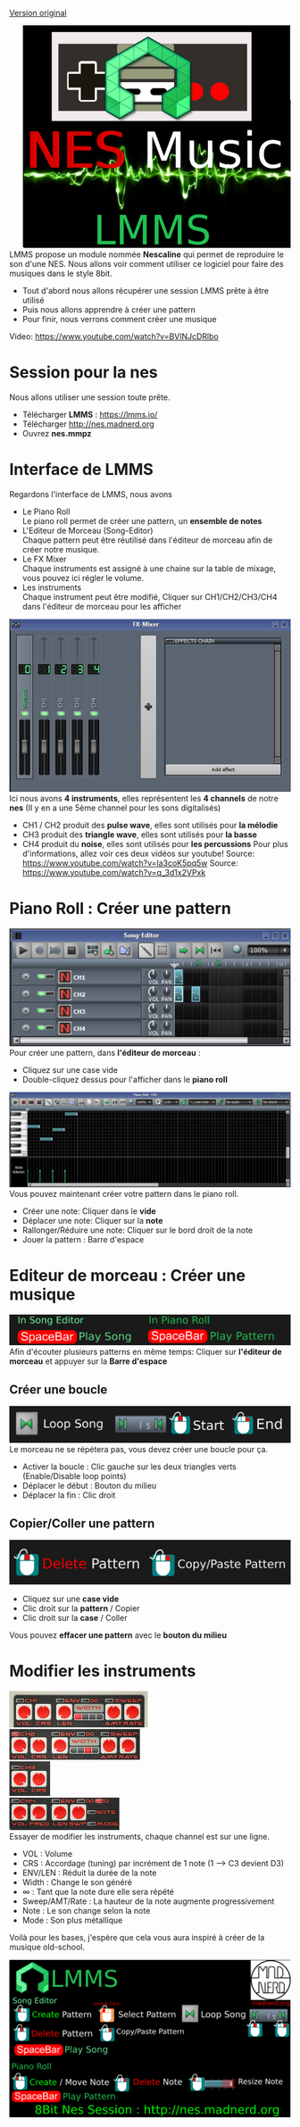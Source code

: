 [Version original](https://github.com/tutoblender/lmms_nes)

![Thumbnail](https://github.com/tutoblender/lmms_nes/raw/master/doc/thumbnail_instructables.png)
LMMS propose un module nommée **Nescaline** qui permet de reproduire le son d'une NES.
Nous allons voir comment utiliser ce logiciel pour faire des musiques dans le style 8bit.

* Tout d'abord nous allons récupérer une session LMMS prête à être utilisé
* Puis nous allons apprendre à créer une pattern
* Pour finir, nous verrons comment créer une musique

Video: https://www.youtube.com/watch?v=BVlNJcDRlbo

# Session pour la nes
Nous allons utiliser une session toute prête.
* Télécharger **LMMS** : https://lmms.io/
* Télécharger http://nes.madnerd.org
* Ouvrez **nes.mmpz**

# Interface de LMMS
Regardons l'interface de LMMS, nous avons 
* Le Piano Roll    
Le piano roll permet de créer une pattern, un **ensemble de notes**
* L'Editeur de Morceau (Song-Editor)    
Chaque pattern peut être réutilisé dans l'éditeur de morceau afin de créer notre musique.
* Le FX Mixer    
Chaque instruments est assigné à une chaine sur la table de mixage, vous pouvez ici régler le volume.
* Les instruments     
Chaque instrument peut être modifié, Cliquer sur CH1/CH2/CH3/CH4 dans l'éditeur de morceau pour les afficher

![FX Mixer](https://github.com/tutoblender/lmms_nes/raw/master/doc/fxmixer.png)     
Ici nous avons **4 instruments**, elles représentent les **4 channels** de notre **nes**
(Il y en a une 5ème channel pour les sons digitalisés)
* CH1 / CH2 produit des **pulse wave**, elles sont utilisés pour **la mélodie**
* CH3 produit des **triangle wave**, elles sont utilisés pour **la basse**
* CH4 produit du **noise**, elles sont utilisés pour **les percussions**
Pour plus d'informations, allez voir ces deux vidéos sur youtube!
Source: https://www.youtube.com/watch?v=la3coK5pq5w
Source: https://www.youtube.com/watch?v=q_3d1x2VPxk

# Piano Roll : Créer une pattern
![Song Editor](https://github.com/tutoblender/lmms_nes/raw/master/doc/songeditor.png)    
Pour créer une pattern, dans **l'éditeur de morceau** : 
* Cliquez sur une case vide
* Double-cliquez dessus pour l'afficher dans le **piano roll**

![Piano roll](https://github.com/tutoblender/lmms_nes/raw/master/doc/piano-roll.png)   
Vous pouvez maintenant créer votre pattern dans le piano roll.
* Créer une note: Cliquer dans le **vide**
* Déplacer une note: Cliquer sur la **note**
* Rallonger/Réduire une note: Cliquer sur le bord droit de la note 
* Jouer la pattern : Barre d'espace

# Editeur de morceau : Créer une musique
![Play](https://github.com/tutoblender/lmms_nes/raw/master/doc/play.png) 
Afin d'écouter plusieurs patterns en même temps:
Cliquer sur **l'éditeur de morceau** et appuyer sur la **Barre d'espace**

## Créer une boucle
![Loop](https://github.com/tutoblender/lmms_nes/raw/master/doc/loop.png) 
Le morceau ne se répétera pas, vous devez créer une boucle pour ça.
* Activer la boucle : Clic gauche sur les deux triangles verts (Enable/Disable loop points)
* Déplacer le début : Bouton du milieu 
* Déplacer la fin : Clic droit

## Copier/Coller une pattern
![Copy-Paste](https://github.com/tutoblender/lmms_nes/raw/master/doc/copypaste.png) 
* Cliquez sur une **case vide**
* Clic droit sur la **pattern** / Copier
* Clic droit sur la **case** / Coller

Vous pouvez **effacer une pattern** avec le **bouton du milieu**

# Modifier les instruments
![CH1](https://github.com/tutoblender/lmms_nes/raw/master/doc/ch1.png)     
![CH2](https://github.com/tutoblender/lmms_nes/raw/master/doc/ch2.png)     
![CH3](https://github.com/tutoblender/lmms_nes/raw/master/doc/ch3.png)     
![CH4](https://github.com/tutoblender/lmms_nes/raw/master/doc/ch4.png)     
Essayer de modifier les instruments, chaque channel est sur une ligne.

* VOL : Volume
* CRS : Accordage (tuning) par incrément de 1 note (1 --> C3 devient D3)
* ENV/LEN : Réduit la durée de la note
* Width : Change le son généré
* ∞ : Tant que la note dure elle sera répété
* Sweep/AMT/Rate : La hauteur de la note augmente progressivement
* Note : Le son change selon la note
* Mode : Son plus métallique


Voilà pour les bases, j'espère que cela vous aura inspiré à créer de la musique old-school.

![Shortcuts](https://github.com/tutoblender/lmms_nes/raw/master/doc/lmms_shortcuts.png) 